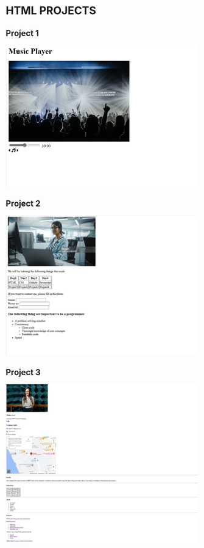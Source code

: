 # HTML PROJECTS
## Project 1
![ss1](./concert.png)

## Project 2
![ss2](./project2.png)

## Project 3
![ss3](./img3.jpeg)